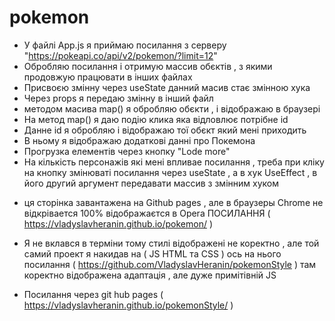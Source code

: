 # pokemon
- У файлі App.js я приймаю посилання з серверу "https://pokeapi.co/api/v2/pokemon/?limit=12"
- Обробляю посилання і отримую массив обєктів , з якими продовжую працювати в інших файлах
- Присвоєю змінну через useState данний масив стає змінною хука 
- Через props я передаю змінну в інший файл 
- методом масива map() я обробляю обєкти , і відображаю в браузері
- На метод map() я даю подію клика яка відловлює потрібне id
- Данне id я обробляю і відображаю тої обєкт який мені приходить 
- В ньому я відображаю додаткові данні про Покемона 
- Прогрузка елементів через кнопку "Lode more" 
- На кількість персонажів які мені впливае посилання , треба при 
  кліку на кнопку змінюваті посилання через useState , а в хук 
  UseEffect , в його другий аргумент передавати массив з змінним хуком 
  
* ця сторінка завантажена на Github pages , але в браузеры Chrome не відкрівается 100% відображаєтся в Opera
 ПОСИЛАННЯ ( https://vladyslavheranin.github.io/pokemon/ )
 
 * Я не вклався в терміни тому стилі відображені не коректно , але той самий проект я накидав на 
  ( JS HTML та CSS ) ось на нього посилання ( https://github.com/VladyslavHeranin/pokemonStyle )
   там коректно відображена адаптація , але дуже примітівній JS 
* Посилання через git hub pages ( https://vladyslavheranin.github.io/pokemonStyle/ )
